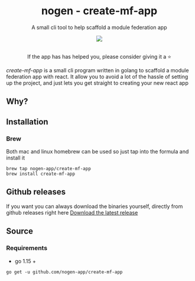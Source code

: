 <div align="center">
  <h1>nogen - create-mf-app</h1>
  <p>A small cli tool to help scaffold a module federation app</p>
  <img src="social-banner.png"/>
  <br />
  <br />
  <p>If the app has has helped you, please consider giving it a ⭐️</p>
</div>

_create-mf-app_ is a small cli program written in golang to scaffold a module federation app with react.
It allow you to avoid a lot of the hassle of setting up the project, and just lets you get straight to creating
your new react app

## Why?


## Installation

### Brew

Both mac and linux homebrew can be used so just tap into the formula and install it

````
brew tap nogen-app/create-mf-app
brew install create-mf-app
````

## Github releases

If you want you can always download the binaries yourself, directly from github releases right here
[Download the latest release](https://github.com/nogen-app/create-mf-app/releases/latest)

## Source

### Requirements
* go 1.15 +

````
go get -u github.com/nogen-app/create-mf-app
````


